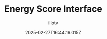 ---
title: "Energy Score Interface"
author: "illotv"
date: "2025-02-27T16:44:16.015Z"
draft: false
type: "post"
layout: "single"
categories: [""]
tags: [""]
source: "X"
source_link: "https://x.com/illotv/status/1892873995394924931"
media: "/uploads/x.com_GkTWr8LW0AAfLCi.mp4"
media_type: "video"

social:
  commentary: ""
  scheduledFor: null
  status: "draft"
---